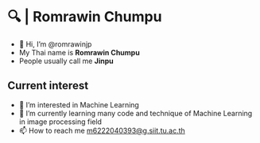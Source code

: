 # 🔍 | Romrawin Chumpu

- 👋 Hi, I’m @romrawinjp
- My Thai name is **Romrawin Chumpu**
- People usually call me **Jinpu** 

## Current interest

- 👀 I’m interested in Machine Learning
- 🌱 I’m currently learning many code and technique of Machine Learning in image processing field
- 📫 How to reach me m6222040393@g.siit.tu.ac.th

